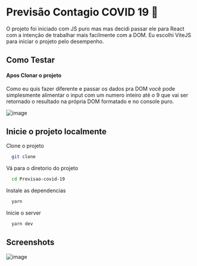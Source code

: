 
# Previsão Contagio COVID 19 🦠

O projeto foi iniciado com JS puro mas mas decidi passar ele para React com a intenção de trabalhar mais facilmente com a DOM.
Eu escolhi ViteJS para iniciar o projeto pelo desempenho.
## Como Testar

#### Apos Clonar o projeto

Como eu quis fazer diferente e passar os dados pra DOM você pode simplesmente alimentar o input com um numero inteiro até o 9 que vai ser retornado o resultado na própria DOM formatado e no console puro.

![image](https://user-images.githubusercontent.com/89563059/157409795-28fb4977-02f9-4023-ad26-7f854ddb9b22.png)





## Inicie o projeto localmente

Clone o projeto

```bash
  git clone 
```

Vá para o diretorio do projeto

```bash
  cd Previsao-covid-19
```

Instale as dependencias

```bash
  yarn
```

Inicie o server 

```bash
  yarn dev
```


## Screenshots

![image](https://user-images.githubusercontent.com/89563059/157409864-91243fcd-8f73-4bfc-92a3-d12b4aa382db.png)


